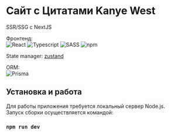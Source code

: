 # Сайт с Цитатами Kanye West

SSR/SSG c NextJS

Фронтенд:  
![React](https://img.shields.io/badge/Next-%2320232a?style=for-the-badge&logo=react&logoColor=white)
![Typescript](https://img.shields.io/badge/TypeScript-007ACC?style=for-the-badge&logo=typescript&logoColor=white)
![SASS](https://img.shields.io/badge/Sass-CC6699?style=for-the-badge&logo=sass&logoColor=white)
![npm](https://img.shields.io/badge/webpack-%23646CFF.svg?style=for-the-badge&logo=webpack&logoColor=white)

State manager: [zustand](https://github.com/pmndrs/zustand)


ORM:  
![Prisma](https://img.shields.io/badge/Prisma-3982CE?style=for-the-badge&logo=Prisma&logoColor=white)


## Установка и работа
Для работы приложения требуется локальный сервер Node.js.  
Запуск сборки осуществляется командой:
### `npm run dev`

